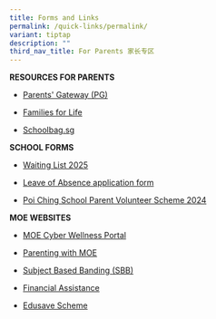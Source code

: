 ```yaml
---
title: Forms and Links
permalink: /quick-links/permalink/
variant: tiptap
description: ""
third_nav_title: For Parents 家长专区
---
```

<p><strong>RESOURCES FOR PARENTS</strong>
</p>
<ul data-tight="true" class="tight">
<li>
<p><a href="https://pg.moe.edu.sg/faq" rel="noopener noreferrer nofollow" target="_blank">Parents' Gateway (PG)</a>
</p>
</li>
<li>
<p><a href="https://familiesforlife.sg/Parenting/Pages/Home.aspx?utm_source=SEM&amp;gclid=CjwKCAjw-eKpBhAbEiwAqFL0mvxGyrBe60wD6YPdfD5hHBQkv302vu5TMgiLqGpJmdN--x0kUT1lWxoCDL0QAvD_BwE" rel="noopener noreferrer nofollow" target="_blank">Families for Life</a>
</p>
</li>
<li>
<p><a href="https://www.schoolbag.edu.sg/" rel="noopener noreferrer nofollow" target="_blank">Schoolbag.sg</a>
<br>
</p>
</li>
</ul>
<p><strong>SCHOOL FORMS</strong>
</p>
<ul data-tight="true" class="tight">
<li>
<p><a href="https://form.gov.sg/673550f52196d3852439e91b" rel="noopener noreferrer nofollow" target="_blank">Waiting List 2025</a>
</p>
</li>
<li>
<p><a href="https://form.gov.sg/60c02950effdaf0011c8f245" rel="noopener noreferrer nofollow" target="_blank">Leave of Absence application form</a>
</p>
</li>
<li>
<p><a href="/files/Poi_Ching_School_Parent_Volunteer_Scheme_2024.pdf" rel="noopener noreferrer nofollow" target="_blank">Poi Ching School Parent Volunteer Scheme 2024</a> 
<br>
</p>
</li>
</ul>
<p><strong>MOE WEBSITES</strong>
</p>
<ul data-tight="true" class="tight">
<li>
<p><a href="https://www.moe.gov.sg/education-in-sg/our-programmes/cyber-wellness" rel="noopener noreferrer nofollow" target="_blank">MOE Cyber Wellness Portal</a>
</p>
</li>
<li>
<p><a href="https://www.instagram.com/parentingwith.moesg/?utm_medium=copy_link" rel="noopener noreferrer nofollow" target="_blank">Parenting with MOE</a>
</p>
</li>
<li>
<p><a href="https://www.moe.gov.sg/primary/curriculum/subject-based-banding" rel="noopener noreferrer nofollow" target="_blank">Subject Based Banding (SBB)</a>
</p>
</li>
<li>
<p><a href="https://www.moe.gov.sg/financial-matters/financial-assistance" rel="noopener noreferrer nofollow" target="_blank">Financial Assistance</a>
</p>
</li>
<li>
<p><a href="https://www.moe.gov.sg/financial-matters/edusave-account" rel="noopener noreferrer nofollow" target="_blank">Edusave Scheme</a>
</p>
</li>
</ul>
<p></p>